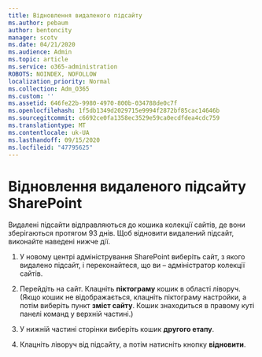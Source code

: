 ```yaml
---
title: Відновлення видаленого підсайту
ms.author: pebaum
author: bentoncity
manager: scotv
ms.date: 04/21/2020
ms.audience: Admin
ms.topic: article
ms.service: o365-administration
ROBOTS: NOINDEX, NOFOLLOW
localization_priority: Normal
ms.collection: Adm_O365
ms.custom: ''
ms.assetid: 646fe22b-9980-4970-800b-034788de0c7f
ms.openlocfilehash: 1f5db1349d2029715e9994f2872bf85cac14646b
ms.sourcegitcommit: c6692ce0fa1358ec3529e59ca0ecdfdea4cdc759
ms.translationtype: MT
ms.contentlocale: uk-UA
ms.lasthandoff: 09/15/2020
ms.locfileid: "47795625"
---
```

# <a name="restore-a-deleted-sharepoint-subsite"></a>Відновлення видаленого підсайту SharePoint

Видалені підсайти відправляються до кошика колекції сайтів, де вони зберігаються протягом 93 днів. Щоб відновити видалений підсайт, виконайте наведені нижче дії.
  
1. У новому центрі адміністрування SharePoint виберіть сайт, з якого видалено підсайт, і переконайтеся, що ви – адміністратор колекції сайтів. 
    
2. Перейдіть на сайт. Клацніть **піктограму** кошик в області ліворуч. (Якщо кошик не відображається, клацніть піктограму настройки, а потім виберіть пункт **зміст сайту**. Кошик знаходиться в правому куті панелі команд у верхній частині.)
    
3. У нижній частині сторінки виберіть кошик **другого етапу**.
    
4. Клацніть ліворуч від підсайту, а потім натисніть кнопку **відновити**.
    

